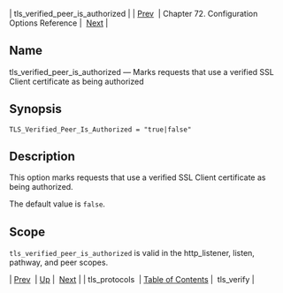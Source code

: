 | tls_verified_peer_is_authorized |
| [Prev](config.tls_protocols)  | Chapter 72. Configuration Options Reference |  [Next](config.tls_verify) |

<a name="config.tls_verified_peer_is_authorized"></a>
## Name

tls_verified_peer_is_authorized — Marks requests that use a verified SSL Client certificate as being authorized

## Synopsis

`TLS_Verified_Peer_Is_Authorized = "true|false"`

<a name="idp27104800"></a>
## Description

This option marks requests that use a verified SSL Client certificate as being authorized.

The default value is `false`.

<a name="idp27107600"></a>
## Scope

`tls_verified_peer_is_authorized` is valid in the http_listener, listen, pathway, and peer scopes.

| [Prev](config.tls_protocols)  | [Up](config.options.ref) |  [Next](config.tls_verify) |
| tls_protocols  | [Table of Contents](index) |  tls_verify |

